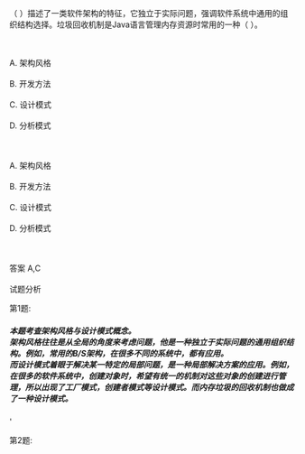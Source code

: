 <div class="detail lh2"><p>
（  ）描述了一类软件架构的特征，它独立于实际问题，强调软件系统中通用的组织结构选择。垃圾回收机制是Java语言管理内存资源时常用的一种（  ）。</p><br/><br/>A. 架构风格<span class="Apple-tab-span" style="white-space:pre"> </span><br/><br/>B. 开发方法<span class="Apple-tab-span" style="white-space:pre"> </span><br/><br/>C. 设计模式<span class="Apple-tab-span" style="white-space:pre"> </span><br/><br/>D. 分析模式<br/><br/><br/><br/>A. 架构风格<span class="Apple-tab-span" style="white-space:pre"> </span><br/><br/>B. 开发方法<span class="Apple-tab-span" style="white-space:pre"> </span><br/><br/>C. 设计模式<span class="Apple-tab-span" style="white-space:pre"> </span><br/><br/>D. 分析模式<br/><br/><br/><br/>答案 A,C<br/><br/>试题分析<br/><p>第1题:</p><p>
</p><h5>本题考查架构风格与设计模式概念。<br/>
架构风格往往是从全局的角度来考虑问题，他是一种独立于实际问题的通用组织结构。例如，常用的B/S架构，在很多不同的系统中，都有应用。<br/>
而设计模式着眼于解决某一特定的局部问题，是一种局部解决方案的应用。例如，在很多的软件系统中，创建对象时，希望有统一的机制对这些对象的创建进行管理，所以出现了工厂模式，创建者模式等设计模式。而内存垃圾的回收机制也做成了一种设计模式。</h5>
'<p>第2题:</p><p><br/></p></div>